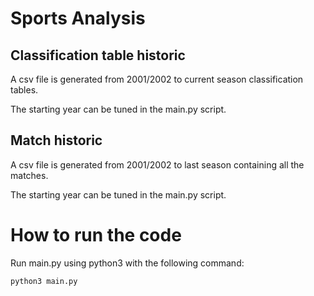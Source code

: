 # Sports Analysis

## Classification table historic
A csv file is generated from 2001/2002 to current season classification tables.

The starting year can be tuned in the main.py script.

## Match historic
A csv file is generated from 2001/2002 to last season containing all the matches.

The starting year can be tuned in the main.py script.

# How to run the code
Run main.py using python3 with the following command:
```bash
python3 main.py
```